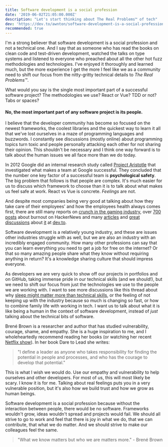 ```yaml
---
title: Software development is a social profession
date: '2019-06-02T21:05:00.000Z'
description: "Let's start thinking about The Real Problems™ of tech"
dev: 'https://dev.to/awnton/software-development-is-a-social-profession-159p'
recommended: true
---
```


I'm a strong believer that software development is a social profession and not a technical one. And I say that as someone who has read the books on clean code and test-driven development, watched the talks on type systems and listened to everyone who preached about all the other hot fuzz methodologies and technologies. I've enjoyed it thoroughly and learned much, but the more experience I get the more I feel like we as a community need to shift our focus from the nitty-gritty technical details to _The Real Problems™_.

What would you say is the single most important part of a successful software project? The methodologies we use? React or Vue? TDD or not? Tabs or spaces?

#### No, **the most important part of any software project is its people**.

I believe that the developer community has become so focused on the newest frameworks, the coolest libraries and the quickest way to learn it all that we've lost ourselves in a maze of programming languages and buzzwords. I constantly see discussions (mostly online) about programming topics turn toxic and people personally attacking each other for not sharing their opinion. This shouldn't be necessary and I think one way forward is to talk about the human issues we all face more than we do today.

In 2012 Google did an internal research study called [Project Aristotle](https://www.nytimes.com/2016/02/28/magazine/what-google-learned-from-its-quest-to-build-the-perfect-team.html) that investigated what makes a team at Google successful. They concluded that the number one key factor of a successful team is **psychological safety**. The big problem that follows is that people are complex. It's much easier for us to discuss which framework to choose than it is to talk about what makes us feel safe at work. React vs Vue is concrete. _Feelings_ are not.

And despite most companies being very good at talking about how they take care of their employees' and how the employees health always comes first, there are still many reports on [crunch in the gaming industry](https://kotaku.com/more-and-more-game-makers-are-talking-about-crunch-1829994459), over [700 posts](https://hn.algolia.com/?query=burnout&sort=byPopularity&prefix&page=0&dateRange=all&type=story) about burnout on HackerNews and many [articles](https://dev.to/tyler_potts_/developers-burnout-i-burned-out-3n4k) and [great discussions](https://dev.to/andrejnaumovski/what-having-a-programmer-burnout-at-age-21-feels-like-3pl) about [it](<(https://dev.to/mary_grace/burnout-what-happens-when-you-take-on-too-much-74d)>) at [dev.to](https://dev.to/molly_struve/i-cant-do-it-all-my-burnout-story-1e54).

Software development is a relatively young industry, and these are issues other industries struggle with as well, but we are also an industry with an incredibly engaged community. How many other professions can say that you can learn everything you need to get a job for free on the internet? Or that so many amazing people share what they know without requiring anything in return? It's a knowledge sharing culture that should impress everyone.

As developers we are very quick to show off our projects in portfolios and on GitHub, taking immense pride in our technical skills (and we should!), but we need to shift our focus from just the technologies we use to the people we are working with. I want to see more discussions like this thread about why [sleep might matter more than technical skills](https://twitter.com/hillelogram/status/1119709859979714560), or the feeling of not keeping up with the industry because so much is changing so fast, or how to combine family life with working in tech. I want us to talk about what it is like being a human in the context of software development, instead of _just_ talking about the technical bits of software.

Brené Brown is a researcher and author that has studied vulnerability, courage, shame, and empathy. She is a huge inspiration to me, and I wholeheartedly recommend reading her books (or watching her recent [Netflix show](https://www.netflix.com/title/81010166)). In her book Dare to Lead she writes:

> "I define a leader as anyone who takes responsibility for finding the potential in people and processes, and who has the courage to develop that potential."

This is what I wish we would do. Use our empathy and vulnerability to help ourselves and other developers. For most of us, this will most likely be scary. I know it is for me. Talking about real feelings puts you in a very vulnerable position, but it's also how we build trust and how we grow as human beings.

Software development is a social profession because without the interaction between people, there would be no software. Frameworks wouldn't grow, ideas wouldn't spread and projects would fail. We should all strive to go to work and feel that there is joy in what we do, that we can contribute, that what we do matter. And we should strive to make our colleagues feel the same.

> "What we know matters but who we are matters more." - Brené Brown
